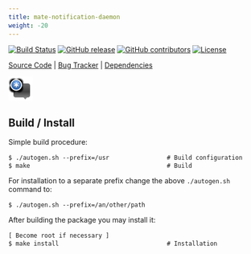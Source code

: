```yaml
---
title: mate-notification-daemon
weight: -20
---
```


<span class="badge-placeholder">[![Build Status](https://travis-ci.org/mate-desktop/mate-notification-daemon.svg?branch=master)](https://travis-ci.org/github/mate-desktop/mate-desktop)</span>
<span class="badge-placeholder">[![GitHub release](https://img.shields.io/github/v/release/mate-desktop/mate-notification-daemon)](https://github.com/mate-desktop/mate-desktop/releases/latest)</span>
<span class="badge-placeholder">[![GitHub contributors](https://img.shields.io/github/contributors/mate-desktop/mate-notification-daemon)](https://github.com/mate-desktop/mate-notification-daemon/graphs/contributors)</span>
<span class="badge-placeholder">[![License](https://img.shields.io/github/license/mate-desktop/mate-notification-daemon)](https://github.com/mate-desktop/mate-notification-daemon/blob/main/LICENSE)</span>

[Source Code](https://github.com/mate-desktop/mate-notification-daemon) | [Bug Tracker](https://github.com/mate-desktop/mate-notification-daemon/issues) | [Dependencies](https://github.com/mate-desktop/mate-notification-daemon/blob/master/.build.yml)

![](https://raw.githubusercontent.com/mate-desktop/mate-icon-theme/master/mate/48x48/apps/preferences-system-notifications.png)

## Build / Install

Simple build procedure:

```
$ ./autogen.sh --prefix=/usr                # Build configuration
$ make                                      # Build
```
For installation to a separate prefix change the above `./autogen.sh` command to:

```
$ ./autogen.sh --prefix=/an/other/path
```

After building the package you may install it:

```
[ Become root if necessary ]
$ make install                              # Installation
```

